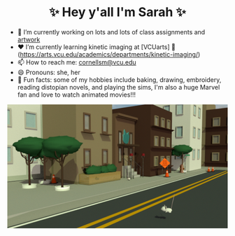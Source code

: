 <h1 align='center'>✨ Hey y'all I'm Sarah ✨</h1>



- 🎨 I’m currently working on lots and lots of class assignments and [artwork](https://cornellsm.myportfolio.com/)
- ❤️ I’m currently learning kinetic imaging at [VCUarts] 💛 (https://arts.vcu.edu/academics/departments/kinetic-imaging/)
- 📫 How to reach me: cornellsm@vcu.edu
- 😄 Pronouns: she, her
- 🎇 Fun facts: some of my hobbies include baking, drawing, embroidery, reading distopian novels, and playing the sims, I'm also a huge Marvel fan and love to watch animated movies!!!

![city](CityStreet.jpg)
